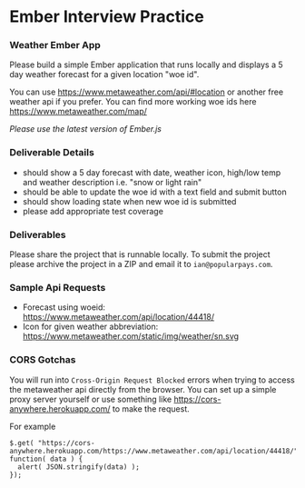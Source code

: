 # Ember Interview Practice

### Weather Ember App

Please build a simple Ember application that runs locally and displays a 5 day weather forecast for a given location "woe id".

You can use https://www.metaweather.com/api/#location or another free weather api if you prefer. You can find more working woe ids here https://www.metaweather.com/map/

_Please use the latest version of Ember.js_

### Deliverable Details

- should show a 5 day forecast with date, weather icon, high/low temp and weather description i.e. "snow or light rain"
- should be able to update the woe id with a text field and submit button
- should show loading state when new woe id is submitted
- please add appropriate test coverage

### Deliverables

Please share the project that is runnable locally. To submit the project please archive the project in a ZIP and email it to `ian@popularpays.com`.

### Sample Api Requests

- Forecast using woeid: https://www.metaweather.com/api/location/44418/
- Icon for given weather abbreviation: https://www.metaweather.com/static/img/weather/sn.svg

### CORS Gotchas

You will run into `Cross-Origin Request Blocked` errors when trying to access the metaweather api directly from the browser. You can set up a simple proxy server yourself or use something like https://cors-anywhere.herokuapp.com/ to make the request.

For example

```
$.get( "https://cors-anywhere.herokuapp.com/https://www.metaweather.com/api/location/44418/", function( data ) {
  alert( JSON.stringify(data) );
});
```

